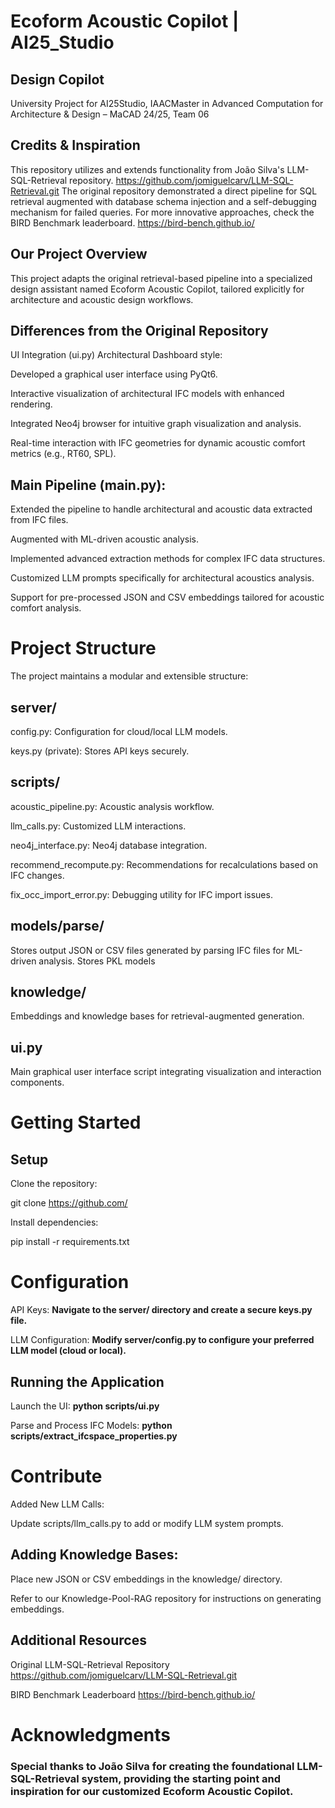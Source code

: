 # Ecoform Acoustic Copilot | AI25_Studio
## Design Copilot


University Project for AI25Studio, IAACMaster in Advanced Computation for Architecture & Design – MaCAD 24/25, Team 06

## Credits & Inspiration

This repository utilizes and extends functionality from João Silva's LLM-SQL-Retrieval repository. https://github.com/jomiguelcarv/LLM-SQL-Retrieval.git  The original repository demonstrated a direct pipeline for SQL retrieval augmented with database schema injection and a self-debugging mechanism for failed queries. For more innovative approaches, check the BIRD Benchmark leaderboard. https://bird-bench.github.io/

## Our Project Overview

This project adapts the original retrieval-based pipeline into a specialized design assistant named Ecoform Acoustic Copilot, tailored explicitly for architecture and acoustic design workflows.

## Differences from the Original Repository

UI Integration (ui.py) Architectural Dashboard style:

Developed a graphical user interface using PyQt6.

Interactive visualization of architectural IFC models with enhanced rendering.

Integrated Neo4j browser for intuitive graph visualization and analysis.

Real-time interaction with IFC geometries for dynamic acoustic comfort metrics (e.g., RT60, SPL).

## Main Pipeline (main.py):

Extended the pipeline to handle architectural and acoustic data extracted from IFC files.

Augmented with ML-driven acoustic analysis.

Implemented advanced extraction methods for complex IFC data structures.

Customized LLM prompts specifically for architectural acoustics analysis.

Support for pre-processed JSON and CSV embeddings tailored for acoustic comfort analysis.

# Project Structure

The project maintains a modular and extensible structure:

## server/

config.py: Configuration for cloud/local LLM models.

keys.py (private): Stores API keys securely.

## scripts/

acoustic_pipeline.py: Acoustic analysis workflow.

llm_calls.py: Customized LLM interactions.

neo4j_interface.py: Neo4j database integration.

recommend_recompute.py: Recommendations for recalculations based on IFC changes.

fix_occ_import_error.py: Debugging utility for IFC import issues.

## models/parse/

Stores output JSON or CSV files generated by parsing IFC files for ML-driven analysis.
Stores PKL models

## knowledge/

Embeddings and knowledge bases for retrieval-augmented generation.

## ui.py

Main graphical user interface script integrating visualization and interaction components.

# Getting Started

## Setup

Clone the repository:

git clone https://github.com/<your-repo-link>

Install dependencies:

pip install -r requirements.txt


# Configuration

API Keys: **Navigate to the server/ directory and create a secure keys.py file.**

LLM Configuration: **Modify server/config.py to configure your preferred LLM model (cloud or local).**

## Running the Application

Launch the UI: **python scripts/ui.py**

Parse and Process IFC Models: **python scripts/extract_ifcspace_properties.py**

# Contribute

Added New LLM Calls:

Update scripts/llm_calls.py to add or modify LLM system prompts.

## Adding Knowledge Bases:

Place new JSON or CSV embeddings in the knowledge/ directory.

Refer to our Knowledge-Pool-RAG repository for instructions on generating embeddings.

## Additional Resources

Original LLM-SQL-Retrieval Repository https://github.com/jomiguelcarv/LLM-SQL-Retrieval.git

BIRD Benchmark Leaderboard https://bird-bench.github.io/


# Acknowledgments

### Special thanks to João Silva for creating the foundational LLM-SQL-Retrieval system, providing the starting point and inspiration for our customized Ecoform Acoustic Copilot.

